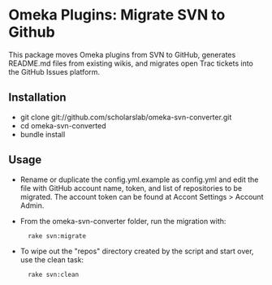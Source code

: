 # Omeka Plugins: Migrate SVN to Github

This package moves Omeka plugins from SVN to GitHub, generates README.md
files from existing wikis, and migrates open Trac tickets into the
GitHub Issues platform.

## Installation

- git clone git://github.com/scholarslab/omeka-svn-converter.git
- cd omeka-svn-converted
- bundle install

## Usage

- Rename or duplicate the config.yml.example as config.yml and edit the file with GitHub account name, token, and
  list of repositories to be migrated. The account token can be found at
Accont Settings > Account Admin.
- From the omeka-svn-converter folder, run the migration with:

        rake svn:migrate

- To wipe out the "repos" directory created by the script and start
  over, use the clean task:

        rake svn:clean
